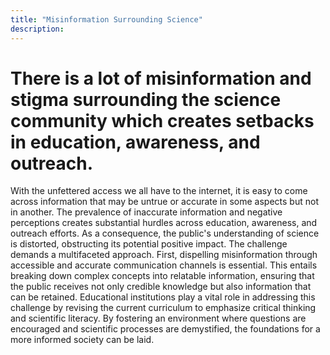 ```yaml
---
title: "Misinformation Surrounding Science"
description: ‎
---
```


# There is a lot of misinformation and stigma surrounding the science community which creates setbacks in education, awareness, and outreach. 

With the unfettered access we all have to the internet, it is easy to come across information that may be untrue or accurate in some aspects but not in another. The prevalence of inaccurate information and negative perceptions creates substantial hurdles across education, awareness, and outreach efforts. As a consequence, the public's understanding of science is distorted, obstructing its potential positive impact. The challenge demands a multifaceted approach. First, dispelling misinformation through accessible and accurate communication channels is essential. This entails breaking down complex concepts into relatable information, ensuring that the public receives not only credible knowledge but also information that can be retained. Educational institutions play a vital role in addressing this challenge by revising the current curriculum to emphasize critical thinking and scientific literacy. By fostering an environment where questions are encouraged and scientific processes are demystified, the foundations for a more informed society can be laid. 
